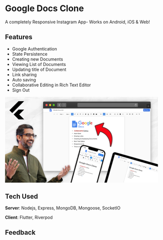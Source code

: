 # Google Docs Clone

A completely Responsive Instagram App- Works on Android, iOS & Web! 

## Features
- Google Authentication
- State Persistence
- Creating new Documents
- Viewing List of Documents
- Updating title of Document
- Link sharing
- Auto saving
- Collaborative Editing in Rich Text Editor
- Sign Out


<p align="center">
  <img width="600" src="https://github.com/RivaanRanawat/flutter-google-docs-clone/blob/master/screenshot.png" alt="Youtube Tutorial Image">
</p>

## Tech Used
**Server**: Nodejs, Express, MongoDB, Mongoose, SocketIO

**Client**: Flutter, Riverpod
    
## Feedback

